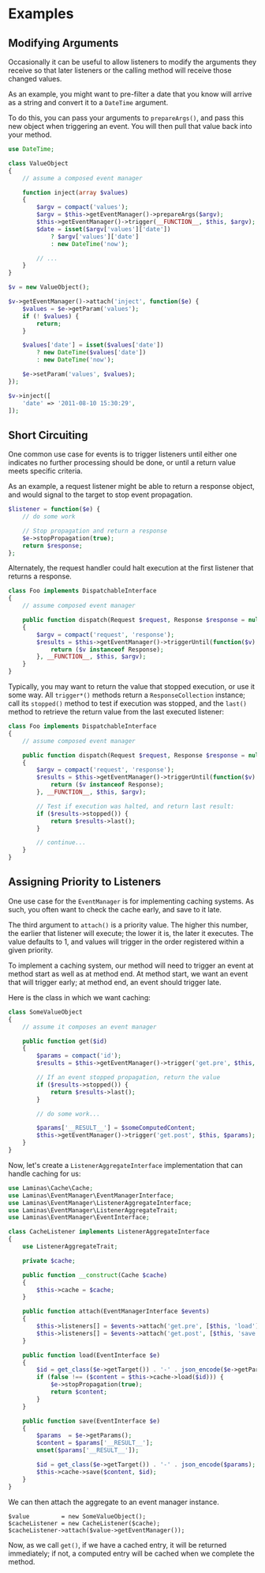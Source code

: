 # Examples

## Modifying Arguments

Occasionally it can be useful to allow listeners to modify the arguments they
receive so that later listeners or the calling method will receive those changed
values.

As an example, you might want to pre-filter a date that you know will arrive as
a string and convert it to a `DateTime` argument.

To do this, you can pass your arguments to `prepareArgs()`, and pass this new
object when triggering an event. You will then pull that value back into your
method.

```php
use DateTime;

class ValueObject
{
    // assume a composed event manager

    function inject(array $values)
    {
        $argv = compact('values');
        $argv = $this->getEventManager()->prepareArgs($argv);
        $this->getEventManager()->trigger(__FUNCTION__, $this, $argv);
        $date = isset($argv['values']['date'])
            ? $argv['values']['date']
            : new DateTime('now');

        // ...
    }
}

$v = new ValueObject();

$v->getEventManager()->attach('inject', function($e) {
    $values = $e->getParam('values');
    if (! $values) {
        return;
    }

    $values['date'] = isset($values['date'])
        ? new DateTime($values['date'])
        : new DateTime('now');

    $e->setParam('values', $values);
});

$v->inject([
    'date' => '2011-08-10 15:30:29',
]);
```

## Short Circuiting

One common use case for events is to trigger listeners until either one
indicates no further processing should be done, or until a return value meets
specific criteria.

As an example, a request listener might be able to return a response object, and
would signal to the target to stop event propagation.

```php
$listener = function($e) {
    // do some work

    // Stop propagation and return a response
    $e->stopPropagation(true);
    return $response;
};
```

Alternately, the request handler could halt execution at the first listener that
returns a response.

```php
class Foo implements DispatchableInterface
{
    // assume composed event manager

    public function dispatch(Request $request, Response $response = null)
    {
        $argv = compact('request', 'response');
        $results = $this->getEventManager()->triggerUntil(function($v) {
            return ($v instanceof Response);
        }, __FUNCTION__, $this, $argv);
    }
}
```

Typically, you may want to return the value that stopped execution, or use it
some way. All `trigger*()` methods return a `ResponseCollection` instance; call
its `stopped()` method to test if execution was stopped, and the `last()` method
to retrieve the return value from the last executed listener:

```php
class Foo implements DispatchableInterface
{
    // assume composed event manager

    public function dispatch(Request $request, Response $response = null)
    {
        $argv = compact('request', 'response');
        $results = $this->getEventManager()->triggerUntil(function($v) {
            return ($v instanceof Response);
        }, __FUNCTION__, $this, $argv);

        // Test if execution was halted, and return last result:
        if ($results->stopped()) {
            return $results->last();
        }

        // continue...
    }
}
```

## Assigning Priority to Listeners

One use case for the `EventManager` is for implementing caching systems. As
such, you often want to check the cache early, and save to it late.

The third argument to `attach()` is a priority value. The higher this number,
the earlier that listener will execute; the lower it is, the later it executes.
The value defaults to 1, and values will trigger in the order registered within
a given priority.

To implement a caching system, our method will need to trigger an event at
method start as well as at method end. At method start, we want an event that
will trigger early; at method end, an event should trigger late.

Here is the class in which we want caching:

```php
class SomeValueObject
{
    // assume it composes an event manager

    public function get($id)
    {
        $params = compact('id');
        $results = $this->getEventManager()->trigger('get.pre', $this, $params);

        // If an event stopped propagation, return the value
        if ($results->stopped()) {
            return $results->last();
        }

        // do some work...

        $params['__RESULT__'] = $someComputedContent;
        $this->getEventManager()->trigger('get.post', $this, $params);
    }
}
```

Now, let's create a `ListenerAggregateInterface` implementation that can handle
caching for us:

```php
use Laminas\Cache\Cache;
use Laminas\EventManager\EventManagerInterface;
use Laminas\EventManager\ListenerAggregateInterface;
use Laminas\EventManager\ListenerAggregateTrait;
use Laminas\EventManager\EventInterface;

class CacheListener implements ListenerAggregateInterface
{
    use ListenerAggregateTrait;

    private $cache;

    public function __construct(Cache $cache)
    {
        $this->cache = $cache;
    }

    public function attach(EventManagerInterface $events)
    {
        $this->listeners[] = $events->attach('get.pre', [$this, 'load'], 100);
        $this->listeners[] = $events->attach('get.post', [$this, 'save'], -100);
    }

    public function load(EventInterface $e)
    {
        $id = get_class($e->getTarget()) . '-' . json_encode($e->getParams());
        if (false !== ($content = $this->cache->load($id))) {
            $e->stopPropagation(true);
            return $content;
        }
    }

    public function save(EventInterface $e)
    {
        $params  = $e->getParams();
        $content = $params['__RESULT__'];
        unset($params['__RESULT__']);

        $id = get_class($e->getTarget()) . '-' . json_encode($params);
        $this->cache->save($content, $id);
    }
}
```

We can then attach the aggregate to an event manager instance.

```
$value         = new SomeValueObject();
$cacheListener = new CacheListener($cache);
$cacheListener->attach($value->getEventManager());
```

Now, as we call `get()`, if we have a cached entry, it will be returned
immediately; if not, a computed entry will be cached when we complete the
method.
